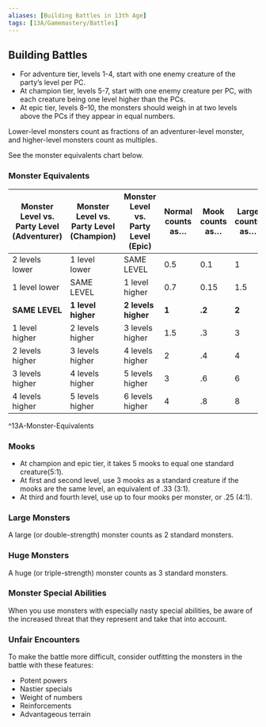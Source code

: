 ```yaml
---
aliases: [Building Battles in 13th Age]
tags: [13A/Gamemastery/Battles]
---
```


## Building Battles

- For adventure tier, levels 1-4, start with one enemy creature of the party’s level per PC. 
- At champion tier, levels 5-7, start with one enemy creature per PC, with each creature being one level higher than the PCs.
- At epic tier, levels 8–10, the monsters should weigh in at two levels above the PCs if they appear in equal numbers.

Lower-level monsters count as fractions of an adventurer-level monster, and higher-level monsters count as multiples. 

See the monster equivalents chart below.

### Monster Equivalents

| **Monster Level vs. Party Level (Adventurer)** | **Monster Level vs. Party Level (Champion)** | Monster Level vs. Party Level (Epic) | Normal counts as… | Mook counts as… | Large counts as… | Huge counts as… |
|--------------------------------------------|------------------------------------------|--------------------------------------|-------------------|-----------------|------------------|-----------------|
| 2 levels lower                             | 1 level lower                            | SAME LEVEL                           | 0.5               | 0.1             | 1                | 1.5             |
| 1 level lower                              | SAME LEVEL                               | 1 level higher                       | 0.7               | 0.15            | 1.5              | 2               |
| **SAME LEVEL**                             | **1 level higher**                       | **2 levels higher**                  | **1**             | **.2**          | **2**            | **3**           |
| 1 level higher                             | 2 levels higher                          | 3 levels higher                      | 1.5               | .3              | 3                | 4               |
| 2 levels higher                            | 3 levels higher                          | 4 levels higher                      | 2                 | .4              | 4                | 6               |
| 3 levels higher                            | 4 levels higher                          | 5 levels higher                      | 3                 | .6              | 6                | 8               |
| 4 levels higher                            | 5 levels higher                          | 6 levels higher                      | 4                 | .8              | 8                |                 |            
^13A-Monster-Equivalents

### Mooks

- At champion and epic tier, it takes 5 mooks to equal one standard creature(5:1). 
- At first and second level, use 3 mooks as a standard creature if the mooks are the same level, an equivalent of .33 (3:1). 
- At third and fourth level, use up to four mooks per monster, or .25 (4:1). 

### Large Monsters

A large (or double-strength) monster counts as 2 standard monsters.

### Huge Monsters

A huge (or triple-strength) monster counts as 3 standard monsters.

### Monster Special Abilities

When you use monsters with especially nasty special abilities, be aware of the increased threat that they represent and take that into account.

### Unfair Encounters

To make the battle more difficult, consider outfitting the monsters in the battle with these features:
- Potent powers
- Nastier specials
- Weight of numbers
- Reinforcements
- Advantageous terrain